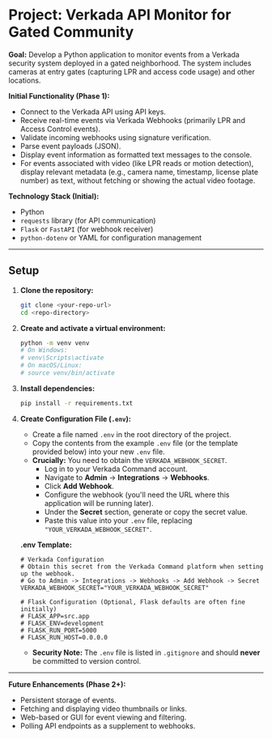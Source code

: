# Project: Verkada API Monitor for Gated Community

**Goal:** Develop a Python application to monitor events from a Verkada security system deployed in a gated neighborhood. The system includes cameras at entry gates (capturing LPR and access code usage) and other locations.

**Initial Functionality (Phase 1):**
*   Connect to the Verkada API using API keys.
*   Receive real-time events via Verkada Webhooks (primarily LPR and Access Control events).
*   Validate incoming webhooks using signature verification.
*   Parse event payloads (JSON).
*   Display event information as formatted text messages to the console.
*   For events associated with video (like LPR reads or motion detection), display relevant metadata (e.g., camera name, timestamp, license plate number) as text, without fetching or showing the actual video footage.

**Technology Stack (Initial):**
*   Python
*   `requests` library (for API communication)
*   `Flask` or `FastAPI` (for webhook receiver)
*   `python-dotenv` or YAML for configuration management

---

## Setup

1.  **Clone the repository:**
    ```bash
    git clone <your-repo-url>
    cd <repo-directory>
    ```

2.  **Create and activate a virtual environment:**
    ```bash
    python -m venv venv
    # On Windows:
    # venv\Scripts\activate
    # On macOS/Linux:
    # source venv/bin/activate
    ```

3.  **Install dependencies:**
    ```bash
    pip install -r requirements.txt
    ```

4.  **Create Configuration File (`.env`):**
    *   Create a file named `.env` in the root directory of the project.
    *   Copy the contents from the example `.env` file (or the template provided below) into your new `.env` file.
    *   **Crucially:** You need to obtain the `VERKADA_WEBHOOK_SECRET`.
        *   Log in to your Verkada Command account.
        *   Navigate to **Admin** -> **Integrations** -> **Webhooks**.
        *   Click **Add Webhook**.
        *   Configure the webhook (you'll need the URL where this application will be running later).
        *   Under the **Secret** section, generate or copy the secret value.
        *   Paste this value into your `.env` file, replacing `"YOUR_VERKADA_WEBHOOK_SECRET"`.

    **.env Template:**
    ```dotenv
    # Verkada Configuration
    # Obtain this secret from the Verkada Command platform when setting up the webhook.
    # Go to Admin -> Integrations -> Webhooks -> Add Webhook -> Secret
    VERKADA_WEBHOOK_SECRET="YOUR_VERKADA_WEBHOOK_SECRET"

    # Flask Configuration (Optional, Flask defaults are often fine initially)
    # FLASK_APP=src.app
    # FLASK_ENV=development
    # FLASK_RUN_PORT=5000
    # FLASK_RUN_HOST=0.0.0.0
    ```
    *   **Security Note:** The `.env` file is listed in `.gitignore` and should **never** be committed to version control.

---

**Future Enhancements (Phase 2+):**
*   Persistent storage of events.
*   Fetching and displaying video thumbnails or links.
*   Web-based or GUI for event viewing and filtering.
*   Polling API endpoints as a supplement to webhooks.
